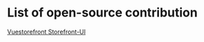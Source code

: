 # List of open-source contribution
[Vuestorefront Storefront-UI](https://github.com/vuestorefront/storefront-ui)
